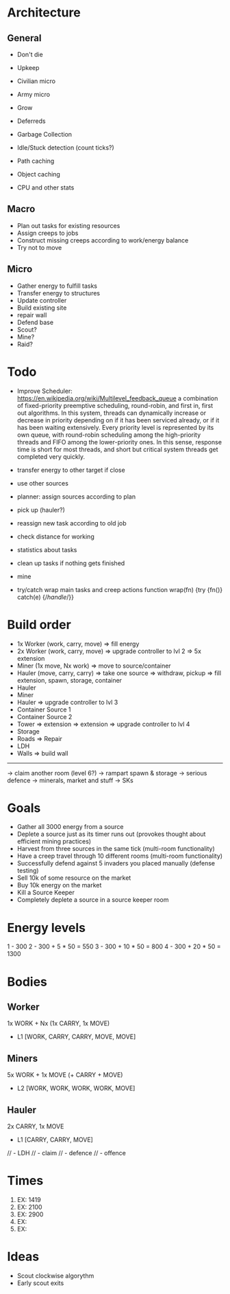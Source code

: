 Architecture
============

General
-------

- Don't die
- Upkeep
- Civilian micro
- Army micro
- Grow
- Deferreds

- Garbage Collection
- Idle/Stuck detection (count ticks?)
- Path caching
- Object caching
- CPU and other stats


Macro
-----

- Plan out tasks for existing resources
- Assign creeps to jobs
- Construct missing creeps according to work/energy balance
- Try not to move

Micro
-----

- Gather energy to fulfill tasks
- Transfer energy to structures
- Update controller
- Build existing site
- repair wall
- Defend base
- Scout?
- Mine?
- Raid?

Todo
====

- Improve Scheduler:
https://en.wikipedia.org/wiki/Multilevel_feedback_queue
a combination of fixed-priority preemptive scheduling, round-robin, and first in, first out algorithms. In this system, threads can dynamically increase or decrease in priority depending on if it has been serviced already, or if it has been waiting extensively. Every priority level is represented by its own queue, with round-robin scheduling among the high-priority threads and FIFO among the lower-priority ones. In this sense, response time is short for most threads, and short but critical system threads get completed very quickly.

- transfer energy to other target if close

- use other sources
- planner: assign sources according to plan
- pick up (hauler?)

- reassign new task according to old job
- check distance for working

- statistics about tasks
- clean up tasks if nothing gets finished

- mine

- try/catch wrap main tasks and creep actions
function wrap(fn) {try {fn()} catch(e) {/*handle*/}}


Build order
===========

- 1x Worker (work, carry, move)
 => fill energy
- 2x Worker (work, carry, move)
 => upgrade controller to lvl 2
 => 5x extension
- Miner (1x move, Nx work)
 => move to source/container
- Hauler (move, carry, carry)
 => take one source
 => withdraw, pickup
 => fill extension, spawn, storage, container
- Hauler
- Miner
- Hauler
 => upgrade controller to lvl 3
- Container Source 1
- Container Source 2
- Tower
 => extension
 => extension
 => upgrade controller to lvl 4
- Storage
- Roads
 => Repair
- LDH
- Walls
 => build wall

------------------
-> claim another room (level 6?)
-> rampart spawn & storage
-> serious defence
-> minerals, market and stuff
-> SKs

Goals
=====

- Gather all 3000 energy from a source
- Deplete a source just as its timer runs out (provokes thought about efficient mining practices)
- Harvest from three sources in the same tick (multi-room functionality)
- Have a creep travel through 10 different rooms (multi-room functionality)
- Successfully defend against 5 invaders you placed manually (defense testing)
- Sell 10k of some resource on the market
- Buy 10k energy on the market
- Kill a Source Keeper
- Completely deplete a source in a  source keeper room

Energy levels
=============

1 - 300
2 - 300 +  5 * 50 =  550
3 - 300 + 10 * 50 =  800
4 - 300 + 20 * 50 = 1300

Bodies
======

Worker
------
1x WORK + Nx (1x CARRY, 1x MOVE)

- L1 [WORK, CARRY, CARRY, MOVE, MOVE]

Miners
------
5x WORK + 1x MOVE (+ CARRY + MOVE)

- L2 [WORK, WORK, WORK, WORK, MOVE]

Hauler
------

2x CARRY, 1x MOVE

- L1 [CARRY, CARRY, MOVE]

// - LDH
// - claim
// - defence
// - offence

Times
=====

1. EX: 1419
2. EX: 2100
3. EX: 2900
4. EX:
5. EX:

Ideas
=====

- Scout clockwise algorythm
- Early scout exits
